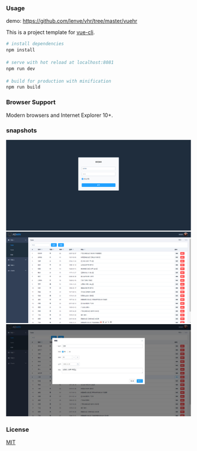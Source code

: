 ### Usage


demo: https://github.com/lenve/vhr/tree/master/vuehr

This is a project template for [vue-cli](https://github.com/vuejs/vue-cli).

``` bash
# install dependencies
npm install

# serve with hot reload at localhost:8081
npm run dev

# build for production with minification
npm run build

```

### Browser Support

Modern browsers and Internet Explorer 10+.

### snapshots
![image](https://raw.githubusercontent.com/taylorchen709/markdown-images/master/vueadmin/login.png)
![image](https://raw.githubusercontent.com/taylorchen709/markdown-images/master/vueadmin/main.png)
![image](https://raw.githubusercontent.com/taylorchen709/markdown-images/master/vueadmin/edit.jpg)

### License
[MIT](http://opensource.org/licenses/MIT)

